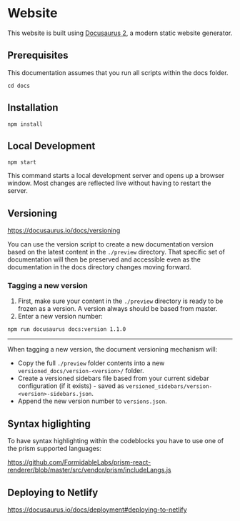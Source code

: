 # Website

This website is built using [Docusaurus 2](https://docusaurus.io/), a modern static website generator.

## Prerequisites
This documentation assumes that you run all scripts within the docs folder.

```console
cd docs
```


## Installation


```console
npm install
```

## Local Development

```console
npm start
```

This command starts a local development server and opens up a browser window. Most changes are reflected live without having to restart the server.

## Versioning
https://docusaurus.io/docs/versioning

You can use the version script to create a new documentation version based on the latest content in the `./preview` directory. That specific set of documentation will then be preserved and accessible even as the documentation in the docs directory changes moving forward.

### Tagging a new version

1. First, make sure your content in the `./preview` directory is ready to be frozen as a version. A version always should be based from master.
2. Enter a new version number: 
   
`npm run docusaurus docs:version 1.1.0`

---
When tagging a new version, the document versioning mechanism will:

- Copy the full `./preview` folder contents into a new `versioned_docs/version-<version>/` folder.
- Create a versioned sidebars file based from your current sidebar configuration (if it exists) - saved as `versioned_sidebars/version-<version>-sidebars.json`.
- Append the new version number to `versions.json`.


## Syntax higlighting

To have syntax highlighting within the codeblocks you have to use one of the prism supported languages:

https://github.com/FormidableLabs/prism-react-renderer/blob/master/src/vendor/prism/includeLangs.js
## Deploying to Netlify

https://docusaurus.io/docs/deployment#deploying-to-netlify
